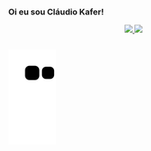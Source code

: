 ### Oi eu sou Cláudio Kafer!
<div align="center">
  <a href="https://github.com/ckafer">
  <img height="160em" src="https://github-readme-stats.vercel.app/api?username=ckafer&show_icons=false&theme=tokyonight&include_all_commits=true&count_private=true"/>
  <img height="160em" src="https://github-readme-stats.vercel.app/api/top-langs/?username=ckafer&layout=compact&langs_count=7&theme=tokyonight"/>
</div>

  ##
 
<div> 

  ![Snake animation](https://github.com/ckafer/ckafer/blob/output/github-contribution-grid-snake.svg)
 
</div>
